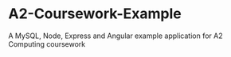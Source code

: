 # A2-Coursework-Example
A MySQL, Node, Express and Angular example application for A2 Computing coursework
